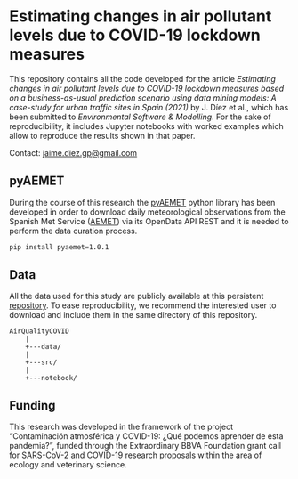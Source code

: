 # Estimating changes in air pollutant levels due to COVID-19 lockdown measures

This repository contains all the code developed for the article _Estimating changes in air pollutant levels due to COVID-19 lockdown measures based on a business-as-usual prediction scenario using data mining models: A case-study for urban traffic sites in Spain (2021)_ by J. Díez et al., which has been submitted to _Environmental Software & Modelling_. For the sake of reproducibility, it includes Jupyter notebooks with worked examples which allow to reproduce the results shown in that paper.

Contact: jaime.diez.gp@gmail.com

## pyAEMET

During the course of this research the [pyAEMET](https://github.com/Jaimedgp/pyAEMET) python library
has been developed in order to download daily meteorological observations from the Spanish Met Service ([AEMET](http://www.aemet.es/es/portada)) via its OpenData API REST and it is needed to perform the data curation process.

```bash
pip install pyaemet=1.0.1
```

## Data

All the data used for this study are publicly available at this persistent [repository](https://doi.org/10.5281/zenodo.5642868). To ease reproducibility, we recommend the interested user to download and include them in the same directory of this repository.

```
AirQualityCOVID
    |
    +---data/
    |
    +---src/
    |
    +---notebook/
```

## Funding

This research was developed in the framework of the project “Contaminación atmosférica y
COVID-19: ¿Qué podemos aprender de esta pandemia?”, funded through the Extraordinary BBVA
Foundation grant call for SARS-CoV-2 and COVID-19 research proposals within the area of
ecology and veterinary science.

